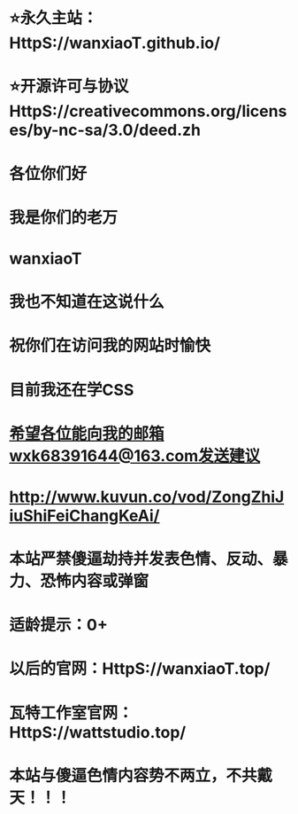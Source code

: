 # ⭐️永久主站：HttpS://wanxiaoT.github.io/
# ⭐开源许可与协议HttpS://creativecommons.org/licenses/by-nc-sa/3.0/deed.zh
# 各位你们好
# 我是你们的老万
# wanxiaoT
# 我也不知道在这说什么
# 祝你们在访问我的网站时愉快
# 目前我还在学CSS
# 希望各位能向我的邮箱wxk68391644@163.com发送建议
# http://www.kuvun.co/vod/ZongZhiJiuShiFeiChangKeAi/
# 本站严禁傻逼劫持并发表色情、反动、暴力、恐怖内容或弹窗
# 适龄提示：0+

# 以后的官网：HttpS://wanxiaoT.top/
# 瓦特工作室官网：HttpS://wattstudio.top/

# 本站与傻逼色情内容势不两立，不共戴天！！！

